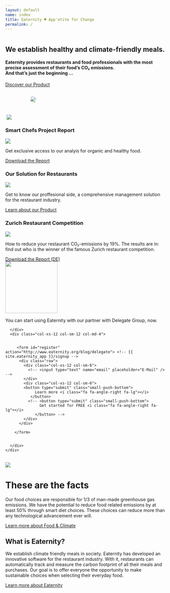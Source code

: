 ```yaml
---
layout: default
name: index
title: Eaternity ♥ App'etite for Change
permalink: /
---
```


<div class="bgDarkBlue viewPortHeight" style="overflow:hidden;">
  <div class="container">
  <div class="row small-push-top small-push-bottom">
    <div class="col-xs-12 col-sm-6">
      <h2>We establish healthy and climate-friendly meals.</h2>
      </div>
    </div>
      <div class="row  push-bottom">
        <div class="col-xs-12 col-sm-4">
      <h4>Eaternity provides restaurants and food professionals with the most precise assessment of their food’s CO₂ emissions. <br />And that’s just the beginning ...</h4>
      <a href="/app" class="button large small-push-top">
        Discover our Product <i class="fa fa-angle-right fa-lg"></i>
      </a>
    </div>
  </div>
    <div  class="row small-push-bottom small-push-top">
      <div class="col-xs-12 col-sm-offset-4 col-sm-6 hero" style="padding:30px 20px 10px 80px;">
        <img class="responsive" style="transform: rotate(20deg);" src="/img/home/rezept-jpg.jpg" />
      </div>
    </div>
    <div  class="row small-push-top">
      <div class="col-xs-12 col-sm-offset-8 col-sm-4 hero" style="padding:30px 12px 0px 4px;">
        <img class="responsive" src="/img/home/Website-Export.png" />
      </div>
    </div>
  </div>
</div>
<!-- /.viewPortHeight -->

<div class="container small-push-bottom">
  <!-- <div class="row push-top small-push-bottom">
    <div class="col-xs-12 text-center">
      <h2>Climate-friendly nutrition is relevant to all of us</h2>
    </div>
  </div> -->
  <div class="row small-push-top push-bottom">
    <div class="co-xs-12 col-md-4">
      <div class="teaserFacts bgLightBlue">
        <h3>Smart Chefs Project Report</h3>
        <img class="responsive" src="/img/case-study/smart-chefs/cover2.jpg">
        <p>Get exclusive access to our analyis for organic and healthy food.</p>
        <a class="button" href="/blog/smart-chefs-research-results">Download the Report<i class="fa fa-angle-right fa-lg"></i></a>
      </div>
    </div>
    <div class="co-xs-12 col-md-4 sm-push-top">
      <div class="teaserFacts bgLightBlue">
        <h3>Our Solution for Restaurants</h3>
        <img class="responsive" src="/img/professional/web-screen.jpg">
        <p>Get to know our proffesional side, a comprehensive management solution for the restaurant industry.</p>
        <a class="button" href="/app">Learn about our Product<i class="fa fa-angle-right fa-lg"></i></a>
      </div>
    </div>
    <div class="co-xs-12 col-md-4 sm-push-top">
      <div class="teaserFacts bgLightBlue">
        <h3>Zurich Restaurant Competition</h3>
        <img class="responsive" src="/img/case-study/menu-plus/report-cover.jpg">
        <p>How to reduce your restaurant CO₂-emissions by 19%. The results are in: find out who is the winner of the famous Zurich restaurant competition.</p>
        <a href="/menu-plus" class="button">
          Download the Report (DE) <i class="fa fa-angle-right fa-lg"></i>
        </a>
      </div>
    </div>
  </div>
</div>

<div class="bgDarkBlue" style="overflow:hidden">
<br />
</div>
<div class="bgLightGrey">
  <div class="container">
    <div class="row small-push-top">
      <div class="col-xs-4 col-md-2 col-md-offset-1">
        <img src="/img/partners/delegate.svg" width="164px" type="image/svg+xml" style="margin-top:-20px;margin-right:4px;width:164px"/>
      </div>
      <div class="col-xs-8 col-md-4">
        <p class="teaserText">
          You can start using Eaternity with our partner with Delegate Group, now.
        </p>
        <p id="result"></p>

      </div>
      <div class="col-xs-12 col-sm-12 col-md-4">


         <form id="register" action="http://www.eaternity.org/blog/delegate"> <!-- {{ site.eaternity_app }}/signup -->
          <div class="row">
            <div class="col-xs-12 col-sm-6">
              <!-- <input type="text" name="email" placeholder="E-Mail" /> -->
            </div>
            <div class="col-xs-12 col-sm-6">
            <button type="submit" class="small-push-bottom">
                 Learn more <i class="fa fa-angle-right fa-lg"></i>
               </button>
              <!-- <button type="submit" class="small-push-bottom">
                   Get started for FREE <i class="fa fa-angle-right fa-lg"></i>
                 </button> -->
            </div>
          </div>

        </form>


      </div>
    </div>

  </div>
</div>
<div class="bgDarkBlue" style="overflow:hidden">
<br />
</div>

<div class="container big-push-bottom push-top">
  <div class="row verticalAlign">
    <div class="col-xs-12 col-sm-5">
      <img class="responsive" src="/img/home/illustration-facts.svg">
    </div>
    <div class="col-xs-12 col-sm-7 col-md-offset-1 col-md-5 xs-push-top">
      <div>
        <h1>These are the facts</h1>
        <p>Our food choices are responsible for 1/3 of man-made greenhouse gas emissions. We have the potential to reduce food related emissions by at least 50% through smart diet choices. These choices can reduce more than any technological advancement
          ever will.</p>
        <a class="button" href="/foodprint">Learn more about Food & Climate <i class="fa fa-angle-right fa-lg"></i></a>
      </div>
    </div>
  </div>
</div>

<div class="bgDarkBlue" style="overflow:hidden">
  <div class="container">
    <div class="row small-push-top small-push-bottom verticalAlign">
      <div class="col-xs-8 col-sm-4">
        <div>
          <h2>What is Eaternity?</h2>
          <p>We establish climate friendly meals in society. Eaternity has developed an innovative software for the restaurant industry. With it, restaurants can automatically track and measure the carbon footprint of all their meals and purchases. Our goal
            is to offer everyone the opportunity to make sustainable choices when selecting their everyday food.</p>
          <a class="button" href="/app">Learn more about Eaternity<i class="fa fa-angle-right fa-lg"></i></a>
        </div>
      </div>
      <style>
        .wrapper {
          float: left;
          clear: left;
          display: table;
          table-layout: fixed;
        }
        .hero {margin-top:0px;margin-bottom:0px}

        @media screen and (min-width: 768px) {
          img.img-responsive {
            display: table-cell;
            max-height: 200%;
            max-width: 200%;
            width: 517px;
            height: 332px;
            margin: -258px -300px -50px -50px
          }
          .hero { margin-top:-340px;margin-bottom:-140px; }
        }

        @media screen and (min-width: 992px) {
          img.img-responsive {
            display: table-cell;
            max-height: 200%;
            max-width: 200%;
            width: 710px;
            height: 413px;
            margin: -225px -300px -50px -50px
          }

        }
      </style>
      <div class="wrapper col-xs-offset-2 col-xs-10 col-sm-offset-1 col-sm-7">
        <img class="responsive img-responsive" src="/img/home/screens.png">
      </div>
    </div>

  </div>
</div>

<div class="container push-top big-push-bottom">
  <div class="row verticalAlign">
    <div class="col-xs-12 col-sm-6">
      <img class="responsive" src="/img/home/E_2018_SDG_Poster_without_UN_emblem_Letter_US.png">
    </div>
    <div class="col-xs-12 col-sm-7 col-md-offset-1 col-md-5 xs-push-top">
      <div>
        <h1>Sustainable Development Goals</h1>
        <p>By seeking to establish climate-friendly meals in society, Eaternity contributes to the implementation of the United Nations’ Sustainable Development Goals. This universal call to action aims at achieving sustainable development and make a positive change for both people and the planet by 2030.</p>
        <a class="button" href="/blog/SDGs">Learn more about the SDGs <i class="fa fa-angle-right fa-lg"></i></a>
      </div>
    </div>
  </div>
</div>

<div class="window" style="background-image: url('/img/home/home-parallax.jpg')">
</div>

<div class="container">
  <div class="row push-top small-push-bottom">
    <div class="col-xs-12 text-center">
      <h2>First hand news from Eaternity</h2>
    </div>
  </div>

  <div class="row push-top push-bottom">
    <div class="col-xs-12">

      {% for item in site.categories['blog'] limit:1 %}
      <div class="col-xs-offset-2 col-xs-8 col-sm-offset-2 col-sm-8 col-md-offset-2 col-md-8">
        <h3>{{ item.date | date_to_string }} – {{ item.title }}</h3>

        <div class="small-push-bottom">
          {% if item.image != null %}<a href="{{ BASE_PATH }}{{ item.url }}"><img class="responsive" src="{{ ASSET_PATH }}/img/blog/teaser_1400x450/{{ item.image }}" />  </a>{% endif %}

          <br/>
          <h4>{{ item.subtitle }}</h4><br/> {{ item.excerpt }}

          <a href="{{ BASE_PATH }}{{ item.url }}">  <span class="button">Read the full article <i class="fa fa-angle-right fa-lg"></i></span>  </a>
        </div>

      </div>
      {% endfor %}


    </div>

  </div>

  <div class="row text-center">

    {% for item in site.categories['blog'] offset:1 limit:4 %}
    <div class="col-xs-offset-2 col-xs-8 col-sm-offset-2 col-sm-4 col-md-offset-0 col-md-3">
      <a href="{{ BASE_PATH }}{{ item.url }}">
        <div class="roundTeaser small-push-bottom">
          {% if item.image != null %}<img class="responsive" src="{{ ASSET_PATH }}/img/blog/{{ item.image }}" />{% endif %}
          <span class="button">Go to the article <i class="fa fa-angle-right fa-lg"></i></span>
        </div>
      </a>
      <p>{{ item.date | date_to_string }}<br /> {{ item.title }}</p>
    </div>
    {% endfor %}

  </div>
  <div class="row">
    <div class="col-xs-12 text-center small-push-top push-bottom">
      <a href="/blog" class="button">Read more on our blog <i class="fa fa-angle-right fa-lg"></i></a>
    </div>
  </div>
</div>
